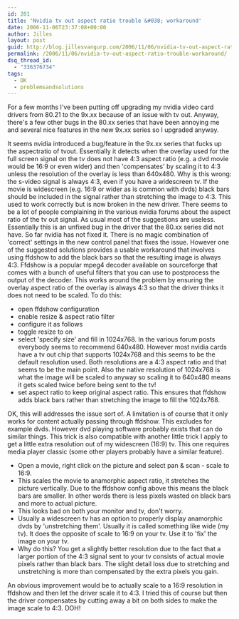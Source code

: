 ```yaml
---
id: 201
title: 'Nvidia tv out aspect ratio trouble &#038; workaround'
date: 2006-11-06T23:37:08+00:00
author: Jilles
layout: post
guid: http://blog.jillesvangurp.com/2006/11/06/nvidia-tv-out-aspect-ratio-trouble-workaround/
permalink: /2006/11/06/nvidia-tv-out-aspect-ratio-trouble-workaround/
dsq_thread_id:
  - "336376734"
tags:
  - OK
  - problemsandsolutions
---
```

For a few months I've been putting off upgrading my nvidia video card drivers from 80.21 to the 9x.xx because of an issue with tv out. Anyway, there's a few other bugs in the 80.xx series that have been annoying me and several nice features in the new 9x.xx series so I upgraded anyway.

It seems nvidia introduced a bug/feature in the 9x.xx series that fucks up the aspectratio of tvout. Essentially it detects when the overlay used for the full screen signal on the tv does not have 4:3 aspect ratio (e.g. a dvd movie would be 16:9 or even wider) and then 'compensates' by scaling it to 4:3 unless the resolution of the overlay is less than 640x480. Why is this wrong: the s-video signal is always 4:3, even if you have a widescreen tv. If the movie is widescreen (e.g. 16:9 or wider as is common with dvds) black bars should be included in the signal rather than stretching the image to 4:3. This used to work correctly but is now broken in the new driver.
There seems to be a lot of people complaining in the various nvidia forums about the aspect ratio of the tv out signal. As usual most of the suggestions are useless. Essentially this is an unfixed bug in the driver that the 80.xx series did not have. So far nvidia has not fixed it. There is no magic combination of 'correct' settings in the new control panel that fixes the issue. However one of the suggested solutions provides a usable workaround that involves using ffdshow to add the black bars so that the resulting image is always 4:3. Ffdshow is a popular mpeg4 decoder available on sourceforge that comes with a bunch of useful filters that you can use to postprocess the output of the decoder. This works around the problem by ensuring the overlay aspect ratio of the overlay is always 4:3 so that the driver thinks it does not need to be scaled.
To do this:

- open  ffdshow configuration
- enable resize & aspect ratio filter
- configure it as follows
- toggle resize to on
- select 'specify size' and fill in 1024x768. In the various forum posts everybody seems to recommend 640x480. However most nvidia cards have a tv out chip that supports 1024x768 and this seems to be the default resolution used. Both resolutions are a 4:3 aspect ratio and that seems to be the main point. Also the native resolution of 1024x768 is what the image will be scaled to anyway so scaling it to 640x480 means it gets scaled twice before being sent to the tv!
- set aspect ratio to keep original aspect ratio. This ensures that ffdshow adds black bars rather than stretching the image to fill the 1024x768.

</ul>
OK, this will addresses the issue sort of. A limitation is of course that it only works for content actually passing through ffdshow. This excludes for example dvds. However dvd playing software probably exists that can do similar things. This trick is also compatible with another little trick I apply to get a little extra resolution out of my widescreen (16:9) tv. This one requires media player classic (some other players probably have a similar feature).

- Open a movie, right click on the picture and select pan & scan - scale to 16:9.
- This scales the movie to anamorphic aspect ratio, it stretches the picture vertically. Due to the ffdshow config above this means the black bars are smaller. In other words there is less pixels wasted on black bars and more to actual picture.
- This looks bad on both your monitor and tv, don't worry.
- Usually a widescreen tv has an option to properly display anamorphic dvds by 'unstretching them'. Usually it is called something like wide (my tv). It does the opposite of scale to 16:9 on your tv. Use it to 'fix' the image on your tv.
- Why do this? You get a slightly better resolution due to the fact that a larger portion of the 4:3 signal sent to your tv consists of actual movie pixels rather than black bars. The slight detail loss due to stretching and unstretching is more than compensated by the extra pixels you gain.

An obvious improvement would be to actually scale to a 16:9 resolution in ffdshow and then let the driver scale it to 4:3. I tried this of course but then the driver compensates by cutting away a bit on both sides to make the image scale to 4:3. DOH!